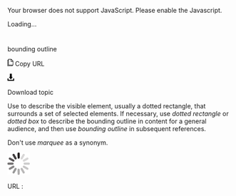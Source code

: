 Your browser does not support JavaScript. Please enable the Javascript.

Loading...

# 

bounding outline

![Copy URL](bounding-outline_files/Copy.png)
Copy URL

![Download](bounding-outline_files/Download.png)

Download topic

Use to describe the visible element, usually a dotted rectangle, that surrounds a set of selected elements. If necessary, use *dotted rectangle* or *dotted box* to describe the bounding outline in content for a general audience, and then use *bounding outline* in subsequent references. 

Don't use *marquee* as a synonym. 

![In progress](bounding-outline_files/activity-large.gif)

URL :
